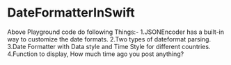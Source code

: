 # DateFormatterInSwift
Above Playground code do following Things:- 
1.JSONEncoder has a built-in way to customize the date formats.
2.Two types of dateformat parsing.
3.Date Formatter with Data style and Time Style for different countries.
4.Function to display, How much time ago you post anything?
